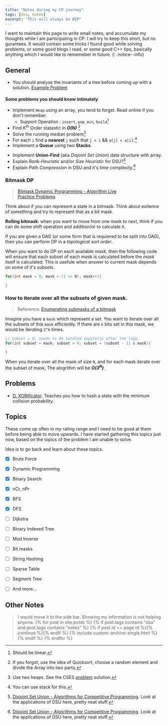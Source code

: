 ```yaml
---
title: "Notes during my CP journey"
tags: [dsa, notes]
excerpt: "This will always be WIP"
---
```


I want to maintain this page to write small notes, and accumulate my thoughts while I am participating in CP.
I will try to keep this short, but no gurantees. 
It would contain some tricks I found good while solving problems, 
or some good blogs I read, 
or some good C++ tips, basically anything which I would like to rememeber in future.
{: .notice--info}

## General
* You should analyse the invariants of a tree before coming up with a solution. [Example Problem](https://codeforces.com/contest/1975/problem/E)

#### Some problems you should know intimately
* Implement `Heap` using an array, you tend to forget. Read online if you don't remember.
  - Support Operation : `insert`, `pop_min`, `build`[^1]
* Find *K<sup>th</sup>* Order statastic in ***O(N)*** [^2] 
* Solve the running median problem[^3]
* For each `i` find a **nearest** `j` such that `j < i` && `a[j] < a[i]`.[^4]
* Implement a **Queue** using two **Stacks**.

[^1]: Should be linear.
[^2]: If you forgot, use the idea of Quicksort, choose a random element and divide the Array into two parts.
[^3]: Use two heaps. See the CSES [problem](https://cses.fi/problemset/task/1076) solution.
[^4]: You can use stack for this. 

* Implement **Union-Find** (aka *Disjoint Set Union*) data structure with array.
* Explain *Rank-Heuristic* and/or *Size Heuristic* for DSU?[^5]
* Explain *Path Compression* in DSU and it's time complexity.[^5]

[^5]: [Disjoint Set Union - Algorithms for Competitive Programming](https://cp-algorithms.com/data_structures/disjoint_set_union.html#union-by-size-rank). Look at the applications of DSU here, pretty neat stuff.


### Bitmask DP
> [Bitmask Dynamic Programming - Algorithm Live](https://www.youtube.com/watch?v=rlTkd4yOQpE)  
> [Practice Problems](https://vjudge.net/article/5139)

Think about if you can represent a state in a bitmask. Think about exitence of something and try to represent that as a bit mask.  

**Rolling bitmask**: when you want to move from one mask to next, think if you can do some shift operation and addition/or to calculate it.  

If you are given a DAG (or some form that is requiered to be split into DAG), then you can perform DP in a *topological sort order*.  

When you want to do DP on each available *mask*, then the following code will ensure that each subset of each *mask* is calculated before the *mask* itself is calculated.
This is usefule when answer to current mask depends on some of it's *subsets*.
```cpp
for(int mask = 0; mask < (1 << N); mask++){

}
```

### How to iterate over all the subsets of given mask.
> Reference: [Enumerating submasks of a bitmask](https://cp-algorithms.com/algebra/all-submasks.html)

Imagine you have a `mask` which represent a set. You want to iterate over all the subsets of this `mask`
efficiently. If there are `k` bits set in this mask, we would be iterating `2^k` times. 

```cpp
// subset = 0, needs to be handled separetly after the loop.
for(int subset = mask; subset > 0; subset = (subset - 1) & mask){

}
```
When you iterate over all the mask of size `N`, and for each mask iterate over the subset of mask, 
The alogrithm will be ***O(3<sup>N</sup>)***.

## Problems

* [D. XORificator](https://codeforces.com/contest/1977/problem/D): Teaches you how to hash a state with the minimum collision probability.

## Topics 
These come up often in my rating range and I need to be good at them before being able to move upwards. 
I have started gathering this topics just now, based on the topics of the problem I am unable to solve.  

Idea is to go back and learn about these topics. 

- [X] Brute Force
- [X] Dynamic Programming
- [X] Binary Search
- [X] nCr, nPr
- [X] BFS
- [X] DFS
- [ ] Dijkstra
- [ ] Binary Indexed Tree
- [ ] Mod Inverse
- [ ] Bit masks
- [ ] String Hashing
- [ ] Sparse Table
- [ ] Segment Tree
- [ ] And more...


## Other Notes
> I would move it to the side bar. Showing my information is not helping anyone. 
{% for post in site.posts %}
  {% if post.tags contains "dsa" and post.tags contains "notes" %}
      {% if post.id == page.id %}{% continue %}{% endif %}
      {% include custom-archive-single.html %}
  {% endif %}
{% endfor %}
